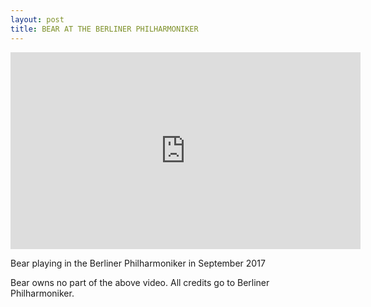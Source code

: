 ```yaml
---
layout: post
title: BEAR AT THE BERLINER PHILHARMONIKER
---
```



<div class="vid">
  <iframe width="560" height="315" src="https://www.youtube.com/embed/VHDZ2isd4xg" frameborder="0" allow="accelerometer; autoplay; encrypted-media; gyroscope; picture-in-picture" allowfullscreen></iframe>
 
</div>

Bear playing in the Berliner Philharmoniker in September 2017

Bear owns no part of the above video. All credits go to Berliner Philharmoniker.

